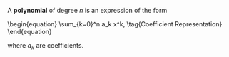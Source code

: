 A **polynomial** of degree $n$ is an expression of the form

\begin{equation}
\sum_{k=0}^n a_k x^k, \tag{Coefficient Representation}
\end{equation}

where $a_k$ are coefficients.